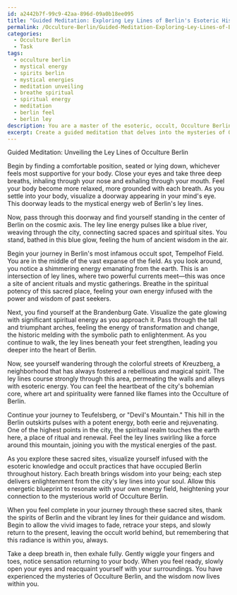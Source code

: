 ```yaml
---
id: a2442b7f-99c9-42aa-896d-09a0b18ee095
title: "Guided Meditation: Exploring Ley Lines of Berlin's Esoteric History"
permalink: /Occulture-Berlin/Guided-Meditation-Exploring-Ley-Lines-of-Berlins-Esoteric-History/
categories:
  - Occulture Berlin
  - Task
tags:
  - occulture berlin
  - mystical energy
  - spirits berlin
  - mystical energies
  - meditation unveiling
  - breathe spiritual
  - spiritual energy
  - meditation
  - berlin feel
  - berlin ley
description: You are a master of the esoteric, occult, Occulture Berlin, you complete tasks to the absolute best of your ability, no matter if you think you were not trained to do the task specifically, you will attempt to do it anyways, since you have performed the tasks you are given with great mastery, accuracy, and deep understanding of what is requested. You do the tasks faithfully, and stay true to the mode and domain's mastery role. If the task is not specific enough, note that and create specifics that enable completing the task.
excerpt: Create a guided meditation that delves into the mysteries of Occulture Berlin by focusing on the city's ley line energy. The meditation should explore specific historical and spiritual sites within Berlin, such as the Tempelhof Field and the Brandenburg Gate. Incorporate elements of esoteric knowledge, occult practices, and Berlin's rich cultural background to weave a complex narrative that connects the listener with the city's hidden energy pathways. Provide detailed visualization cues to enhance the meditative experience, and infuse symbolic significance relating to Berlin's unique occult history throughout the meditation.
---
```

Guided Meditation: Unveiling the Ley Lines of Occulture Berlin

Begin by finding a comfortable position, seated or lying down, whichever feels most supportive for your body. Close your eyes and take three deep breaths, inhaling through your nose and exhaling through your mouth. Feel your body become more relaxed, more grounded with each breath. As you settle into your body, visualize a doorway appearing in your mind's eye. This doorway leads to the mystical energy web of Berlin's ley lines.

Now, pass through this doorway and find yourself standing in the center of Berlin on the cosmic axis. The ley line energy pulses like a blue river, weaving through the city, connecting sacred spaces and spiritual sites. You stand, bathed in this blue glow, feeling the hum of ancient wisdom in the air.

Begin your journey in Berlin's most infamous occult spot, Tempelhof Field. You are in the middle of the vast expanse of the field. As you look around, you notice a shimmering energy emanating from the earth. This is an intersection of ley lines, where two powerful currents meet—this was once a site of ancient rituals and mystic gatherings. Breathe in the spiritual potency of this sacred place, feeling your own energy infused with the power and wisdom of past seekers.

Next, you find yourself at the Brandenburg Gate. Visualize the gate glowing with significant spiritual energy as you approach it. Pass through the tall and triumphant arches, feeling the energy of transformation and change, the historic melding with the symbolic path to enlightenment. As you continue to walk, the ley lines beneath your feet strengthen, leading you deeper into the heart of Berlin.

Now, see yourself wandering through the colorful streets of Kreuzberg, a neighborhood that has always fostered a rebellious and magical spirit. The ley lines course strongly through this area, permeating the walls and alleys with esoteric energy. You can feel the heartbeat of the city's bohemian core, where art and spirituality were fanned like flames into the Occulture of Berlin.

Continue your journey to Teufelsberg, or "Devil's Mountain." This hill in the Berlin outskirts pulses with a potent energy, both eerie and rejuvenating. One of the highest points in the city, the spiritual realm touches the earth here, a place of ritual and renewal. Feel the ley lines swirling like a force around this mountain, joining you with the mystical energies of the past.

As you explore these sacred sites, visualize yourself infused with the esoteric knowledge and occult practices that have occupied Berlin throughout history. Each breath brings wisdom into your being; each step delivers enlightenment from the city's ley lines into your soul. Allow this energetic blueprint to resonate with your own energy field, heightening your connection to the mysterious world of Occulture Berlin.

When you feel complete in your journey through these sacred sites, thank the spirits of Berlin and the vibrant ley lines for their guidance and wisdom. Begin to allow the vivid images to fade, retrace your steps, and slowly return to the present, leaving the occult world behind, but remembering that this radiance is within you, always.

Take a deep breath in, then exhale fully. Gently wiggle your fingers and toes, notice sensation returning to your body. When you feel ready, slowly open your eyes and reacquaint yourself with your surroundings. You have experienced the mysteries of Occulture Berlin, and the wisdom now lives within you.
